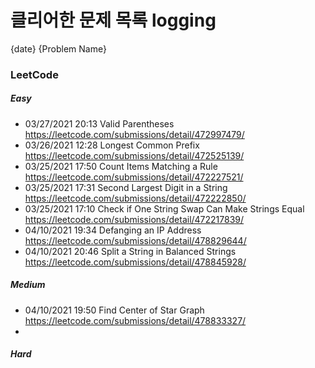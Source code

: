 # 클리어한 문제 목록 logging
{date} {Problem Name}
### LeetCode
##### Easy
- 03/27/2021 20:13 Valid Parentheses https://leetcode.com/submissions/detail/472997479/
- 03/26/2021 12:28 Longest Common Prefix https://leetcode.com/submissions/detail/472525139/
- 03/25/2021 17:50 Count Items Matching a Rule https://leetcode.com/submissions/detail/472227521/
- 03/25/2021 17:31 Second Largest Digit in a String https://leetcode.com/submissions/detail/472222850/
- 03/25/2021 17:10 Check if One String Swap Can Make Strings Equal https://leetcode.com/submissions/detail/472217839/
- 04/10/2021 19:34 Defanging an IP Address https://leetcode.com/submissions/detail/478829644/
- 04/10/2021 20:46 Split a String in Balanced Strings https://leetcode.com/submissions/detail/478845928/
##### Medium
- 04/10/2021 19:50 Find Center of Star Graph https://leetcode.com/submissions/detail/478833327/
- 
##### Hard
